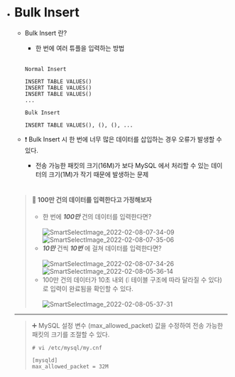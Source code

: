 - # Bulk Insert
  - Bulk Insert 란?
    - 한 번에 여러 튜플을 입력하는 방법  <br><br>
    ```
    Normal Insert
    
    INSERT TABLE VALUES()
    INSERT TABLE VALUES()
    INSERT TABLE VALUES()
    ...
    ```
    ```
    Bulk Insert
    
    INSERT TABLE VALUES(), (), (), ...
    ```    
    
  - ❗ Bulk Insert 시 한 번에 너무 많은 데이터를 삽입하는 경우 오류가 발생할 수 있다.  
    - 전송 가능한 패킷의 크기(16M)가 보다 MySQL 에서 처리할 수 있는 데이터의 크기(1M)가 작기 때문에 발생하는 문제
  <br>
  
  > #### 💭 100만 건의 데이터를 입력한다고 가정해보자  <br>
  > - 한 번에 ***100만*** 건의 데이터를 입력한다면?  <br><br>
  >   ![SmartSelectImage_2022-02-08-07-34-09](https://user-images.githubusercontent.com/47964708/152883827-a5a86fd7-e034-49e6-a392-cce1a50378fb.png)  
  >   ![SmartSelectImage_2022-02-08-07-35-06](https://user-images.githubusercontent.com/47964708/152883836-00fb3e5e-47a4-4519-8bd5-31ed77c2286f.png)  <br>
  > - ***10만*** 건씩 ***10번*** 에 걸쳐 데이터를 입력한다면?  <br><br>
  >   ![SmartSelectImage_2022-02-08-07-34-26](https://user-images.githubusercontent.com/47964708/152883833-5107f4d9-9618-4800-8892-2c609efe8130.png)  
  >   ![SmartSelectImage_2022-02-08-05-36-14](https://user-images.githubusercontent.com/47964708/152867994-6df98818-56ca-40f1-95e8-3a32d86c134a.png)  
  > - 100만 건의 데이터가 10초 내외 (❕ 테이블 구조에 따라 달라질 수 있다) 로 입력이 완료됨을 확인할 수 있다.  <br><br>
  >   ![SmartSelectImage_2022-02-08-05-37-31](https://user-images.githubusercontent.com/47964708/152867988-9f0b401b-1005-4353-9da7-634643334d65.png)  
  ---
  > ➕ MySQL 설정 변수 (max_allowed_packet) 값을 수정하여 전송 가능한 패킷의 크기를 조절할 수 있다.
  >```
  > # vi /etc/mysql/my.cnf
  > ```
  > 
  > ```
  > [mysqld]
  > max_allowed_packet = 32M
  > ```
